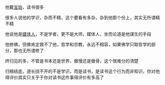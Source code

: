 他戴[宝珀](https://www.zhihu.com/search?q=%E5%AE%9D%E7%8F%80&search_source=Entity&hybrid_search_source=Entity&hybrid_search_extra=%7B%22sourceType%22%3A%22answer%22%2C%22sourceId%22%3A2459261335%7D)，读书很多

很多人说他的学识，杂而不精，这个要看有多杂，杂到他那个份上，其实无所谓精不精

他说他是[媒体人](https://www.zhihu.com/search?q=%E5%AA%92%E4%BD%93%E4%BA%BA&search_source=Entity&hybrid_search_source=Entity&hybrid_search_extra=%7B%22sourceType%22%3A%22answer%22%2C%22sourceId%22%3A2459261335%7D)，不是学者，更不是大师，媒体人，坐而论道是他谋生的手段

他修佛，但佛肯定救不了他，哲学和宗教，永远不相容，如果佛学只取哲学的部分，那也无所谓修了

终归见的多，不管是书本还是世界，傲慢还是傲骨，这个很难分的清楚

归根结底，道长绕不开的不是学识，而是读书，是读书这个行为而非知识，你对他得评价其实只关乎于你对读书这件事得评价有多高了